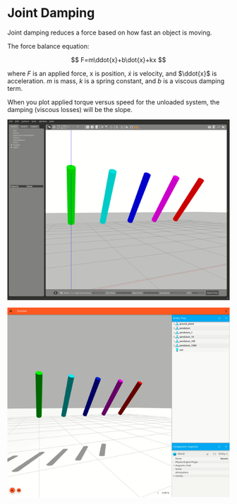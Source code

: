 # Joint Damping

Joint damping reduces a force based on how fast an object is moving.

The force balance equation:

$$
F=m\ddot{x}+b\dot{x}+kx
$$

where $F$ is an applied force, x is position, $\dot{x}$ is velocity, and $\ddot{x}$ is acceleration. $m$ is mass, $k$ is a spring constant, and $b$ is a viscous damping term.

When you plot applied torque versus speed for the unloaded system, the damping (viscous losses) will be the slope.

![joint damping gazebo](media/jointdamping_gazebo.gif)

![joint damping ignition](media/jointdamping_ignition.gif)